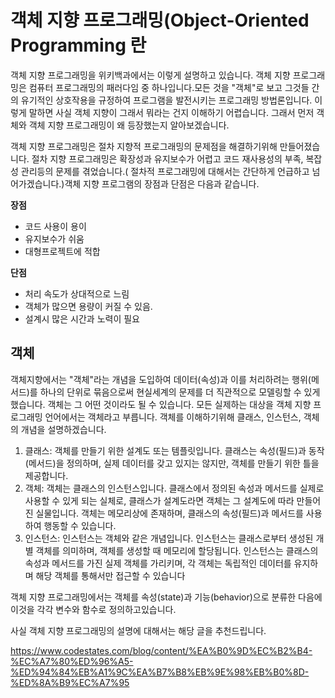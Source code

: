 # 객체 지향 프로그래밍(Object-Oriented Programming 란 

객체 지향 프로그래밍을 위키백과에서는 이렇게 설명하고 있습니다. 객체 지향 프로그래밍은 컴퓨터 프로그래밍의 패러다임 중 하나입니다.모든 것을 "객체"로 보고 그것들 간의 유기적인 상호작용을 규정하여 프로그램을 발전시키는 프로그래밍 방법론입니다. 이렇게 말하면 사실 객체 지향이 그래서 뭐라는 건지 이해하기 어렵습니다. 그래서 먼저 객체와 객체 지향 프로그래밍이 왜 등장했는지 알아보겠습니다.


객체 지향 프로그래밍은 절차 지향적 프로그래밍의 문제점을 해결하기위해 만들어졌습니다. 절차 지향 프로그래밍은 확장성과 유지보수가 어렵고 코드 재사용성의 부족, 복잡성 관리등의 문제를 겪었습니다.( 절차적 프로그래밍에 대해서는 간단하게 언급하고 넘어가겠습니다.)객체 지향 프로그램의 장점과 단점은 다음과 같습니다.


**장점**

- 코드 사용이 용이
- 유지보수가 쉬움
- 대형프로젝트에 적합

**단점**

-  처리 속도가 상대적으로 느림
- 객체가 많으면 용량이 커질 수 있음.
- 설계시 많은 시간과 노력이 필요 

## 객체

객체지향에서는 "객체"라는 개념을 도입하여 데이터(속성)과 이를 처리하려는 행위(메서드)를 하나의 단위로 묶음으로써 현실세계의 문제를 더 직관적으로 모델링할 수 있게했습니다. 객체는 그 어떤 것이라도 될 수 있습니다. 모든 실제하는 대상을 객체 지향 프로그래밍 언어에서는 객체라고 부릅니다. 객체를 이해하기위해 클래스, 인스턴스, 객체 의 개념을 설명하겠습니다.

 

1. 클래스: 객체를 만들기 위한 설계도 또는 템플릿입니다. 클래스는 속성(필드)과 동작(메서드)을 정의하며, 실제 데이터를 갖고 있지는 않지만, 객체를 만들기 위한 틀을 제공합니다.
2. 객체: 객체는 클래스의 인스턴스입니다. 클래스에서 정의된 속성과 메서드를 실제로 사용할 수 있게 되는 실체로, 클래스가 설계도라면 객체는 그 설계도에 따라 만들어진 실물입니다. 객체는 메모리상에 존재하며, 클래스의 속성(필드)과 메서드를 사용하여 행동할 수 있습니다.
3. 인스턴스: 인스턴스는 객체와 같은 개념입니다. 인스턴스는 클래스로부터 생성된 개별 객체를 의미하며, 객체를 생성할 때 메모리에 할당됩니다. 인스턴스는 클래스의 속성과 메서드를 가진 실제 객체를 가리키며, 각 객체는 독립적인 데이터를 유지하며 해당 객체를 통해서만 접근할 수 있습니다
 

객체 지향 프로그래밍에서는 객체를 속성(state)과 기능(behavior)으로 분류한 다음에 이것을 각각 변수와 함수로 정의하고있습니다.


사실 객체 지향 프로그래밍의 설명에 대해서는 해당 글을 추천드립니다. 

 https://www.codestates.com/blog/content/%EA%B0%9D%EC%B2%B4-%EC%A7%80%ED%96%A5-%ED%94%84%EB%A1%9C%EA%B7%B8%EB%9E%98%EB%B0%8D-%ED%8A%B9%EC%A7%95
